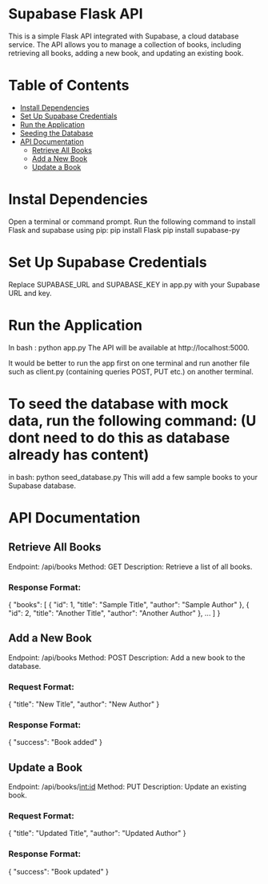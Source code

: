 # Supabase Flask API

This is a simple Flask API integrated with Supabase, a cloud database service. The API allows you to manage a collection of books, including retrieving all books, adding a new book, and updating an existing book.

# Table of Contents
  - [Install Dependencies](#install-dependencies)
  - [Set Up Supabase Credentials](#set-up-supabase-credentials)
  - [Run the Application](#run-the-application)
- [Seeding the Database](#seeding-the-database)
- [API Documentation](#api-documentation)
  - [Retrieve All Books](#retrieve-all-books)
  - [Add a New Book](#add-a-new-book)
  - [Update a Book](#update-a-book)

# Instal Dependencies
Open a terminal or command prompt.
Run the following command to install Flask and supabase using pip:
pip install Flask
pip install supabase-py


# Set Up Supabase Credentials
Replace SUPABASE_URL and SUPABASE_KEY in app.py with your Supabase URL and key.


# Run the Application
In bash : python app.py
The API will be available at http://localhost:5000.

It would be better to run the app first on one terminal and run another file such as client.py (containing queries POST, PUT etc.) on another terminal.


# To seed the database with mock data, run the following command: (U dont need to do this as database already has content)
in bash: python seed_database.py
This will add a few sample books to your Supabase database.


# API Documentation
  ## Retrieve All Books
  Endpoint: /api/books
  Method: GET
  Description: Retrieve a list of all books.
  
  ### Response Format: 
  {
      "books": [
          {
              "id": 1,
              "title": "Sample Title",
              "author": "Sample Author"
          },
          {
              "id": 2,
              "title": "Another Title",
              "author": "Another Author"
          },
          ...
      ]
  }

  ## Add a New Book
  Endpoint: /api/books
  Method: POST
  Description: Add a new book to the database.
  
  ### Request Format:
  {
      "title": "New Title",
      "author": "New Author"
  }

  ### Response Format:
  {
      "success": "Book added"
  }

  ## Update a Book
  Endpoint: /api/books/<int:id>
  Method: PUT
  Description: Update an existing book.
  
  ### Request Format:
  {
      "title": "Updated Title",
      "author": "Updated Author"
  }
  
  ### Response Format:
  {
      "success": "Book updated"
  }

  
      
